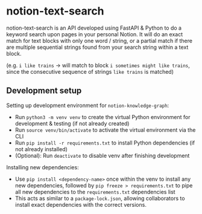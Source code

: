 # notion-text-search
notion-text-search is an API developed using FastAPI & Python to do a keyword search upon pages in your personal Notion. It will do an exact match for text blocks with only one word / string, or a partial match if there are multiple sequential strings found from your search string within a text block.

(e.g. `i like trains` -> will match to block `i sometimes might like trains`, since the consecutive sequence of strings `like trains` is matched)



## Development setup 
Setting up development environment for `notion-knowledge-graph`:
- Run `python3 -m venv venv` to create the virtual Python environment for development & testing (if not already created)
- Run `source venv/bin/activate` to activate the virtual environment via the CLI
- Run `pip install -r requirements.txt` to install Python dependencies (if not already installed)
- (Optional): Run `deactivate` to disable venv after finishing development 

Installing new dependencies: 
- Use `pip install <dependency-name>` once within the venv to install any new dependencies, followed by `pip freeze > requirements.txt` to pipe all new dependencies to the `requirements.txt` dependencies list 
- This acts as similar to a `package-lock.json`, allowing collaborators to install exact dependencies with the correct versions.
